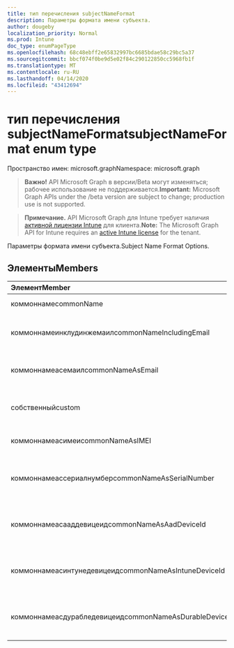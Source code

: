 ```yaml
---
title: тип перечисления subjectNameFormat
description: Параметры формата имени субъекта.
author: dougeby
localization_priority: Normal
ms.prod: Intune
doc_type: enumPageType
ms.openlocfilehash: 68c48ebff2e65832997bc6685bdae58c29bc5a37
ms.sourcegitcommit: bbcf074f0be9d5e02f84c290122850cc5968fb1f
ms.translationtype: MT
ms.contentlocale: ru-RU
ms.lasthandoff: 04/14/2020
ms.locfileid: "43412694"
---
```

# <a name="subjectnameformat-enum-type"></a><span data-ttu-id="16008-103">тип перечисления subjectNameFormat</span><span class="sxs-lookup"><span data-stu-id="16008-103">subjectNameFormat enum type</span></span>

<span data-ttu-id="16008-104">Пространство имен: microsoft.graph</span><span class="sxs-lookup"><span data-stu-id="16008-104">Namespace: microsoft.graph</span></span>

> <span data-ttu-id="16008-105">**Важно!** API Microsoft Graph в версии/Beta могут изменяться; рабочее использование не поддерживается.</span><span class="sxs-lookup"><span data-stu-id="16008-105">**Important:** Microsoft Graph APIs under the /beta version are subject to change; production use is not supported.</span></span>

> <span data-ttu-id="16008-106">**Примечание.** API Microsoft Graph для Intune требует наличия [активной лицензии Intune](https://go.microsoft.com/fwlink/?linkid=839381) для клиента.</span><span class="sxs-lookup"><span data-stu-id="16008-106">**Note:** The Microsoft Graph API for Intune requires an [active Intune license](https://go.microsoft.com/fwlink/?linkid=839381) for the tenant.</span></span>

<span data-ttu-id="16008-107">Параметры формата имени субъекта.</span><span class="sxs-lookup"><span data-stu-id="16008-107">Subject Name Format Options.</span></span>

## <a name="members"></a><span data-ttu-id="16008-108">Элементы</span><span class="sxs-lookup"><span data-stu-id="16008-108">Members</span></span>
|<span data-ttu-id="16008-109">Элемент</span><span class="sxs-lookup"><span data-stu-id="16008-109">Member</span></span>|<span data-ttu-id="16008-110">Значение</span><span class="sxs-lookup"><span data-stu-id="16008-110">Value</span></span>|<span data-ttu-id="16008-111">Описание</span><span class="sxs-lookup"><span data-stu-id="16008-111">Description</span></span>|
|:---|:---|:---|
|<span data-ttu-id="16008-112">коммоннаме</span><span class="sxs-lookup"><span data-stu-id="16008-112">commonName</span></span>|<span data-ttu-id="16008-113">нуль</span><span class="sxs-lookup"><span data-stu-id="16008-113">0</span></span>|<span data-ttu-id="16008-114">Общее имя.</span><span class="sxs-lookup"><span data-stu-id="16008-114">Common name.</span></span>|
|<span data-ttu-id="16008-115">коммоннамеинклудинжемаил</span><span class="sxs-lookup"><span data-stu-id="16008-115">commonNameIncludingEmail</span></span>|<span data-ttu-id="16008-116">1,1</span><span class="sxs-lookup"><span data-stu-id="16008-116">1</span></span>|<span data-ttu-id="16008-117">Общее имя, включая электронную почту.</span><span class="sxs-lookup"><span data-stu-id="16008-117">Common Name Including Email.</span></span>|
|<span data-ttu-id="16008-118">коммоннамеасемаил</span><span class="sxs-lookup"><span data-stu-id="16008-118">commonNameAsEmail</span></span>|<span data-ttu-id="16008-119">2</span><span class="sxs-lookup"><span data-stu-id="16008-119">2</span></span>|<span data-ttu-id="16008-120">Общее имя как электронная почта.</span><span class="sxs-lookup"><span data-stu-id="16008-120">Common Name As Email.</span></span>|
|<span data-ttu-id="16008-121">собственный</span><span class="sxs-lookup"><span data-stu-id="16008-121">custom</span></span>|<span data-ttu-id="16008-122">4</span><span class="sxs-lookup"><span data-stu-id="16008-122">3</span></span>|<span data-ttu-id="16008-123">Настраиваемый формат имени субъекта.</span><span class="sxs-lookup"><span data-stu-id="16008-123">Custom subject name format.</span></span>|
|<span data-ttu-id="16008-124">коммоннамеасимеи</span><span class="sxs-lookup"><span data-stu-id="16008-124">commonNameAsIMEI</span></span>|<span data-ttu-id="16008-125">5 </span><span class="sxs-lookup"><span data-stu-id="16008-125">5</span></span>|<span data-ttu-id="16008-126">Общее имя в виде IMEI.</span><span class="sxs-lookup"><span data-stu-id="16008-126">Common Name As IMEI.</span></span>|
|<span data-ttu-id="16008-127">коммоннамеассериалнумбер</span><span class="sxs-lookup"><span data-stu-id="16008-127">commonNameAsSerialNumber</span></span>|<span data-ttu-id="16008-128">6 </span><span class="sxs-lookup"><span data-stu-id="16008-128">6</span></span>|<span data-ttu-id="16008-129">Общее имя в виде порядкового номера.</span><span class="sxs-lookup"><span data-stu-id="16008-129">Common Name As Serial Number.</span></span>|
|<span data-ttu-id="16008-130">коммоннамеасааддевицеид</span><span class="sxs-lookup"><span data-stu-id="16008-130">commonNameAsAadDeviceId</span></span>|<span data-ttu-id="16008-131">7 </span><span class="sxs-lookup"><span data-stu-id="16008-131">7</span></span>|<span data-ttu-id="16008-132">Общее имя в виде порядкового номера.</span><span class="sxs-lookup"><span data-stu-id="16008-132">Common Name As Serial Number.</span></span>|
|<span data-ttu-id="16008-133">коммоннамеасинтунедевицеид</span><span class="sxs-lookup"><span data-stu-id="16008-133">commonNameAsIntuneDeviceId</span></span>|<span data-ttu-id="16008-134">8 </span><span class="sxs-lookup"><span data-stu-id="16008-134">8</span></span>|<span data-ttu-id="16008-135">Общее имя в виде порядкового номера.</span><span class="sxs-lookup"><span data-stu-id="16008-135">Common Name As Serial Number.</span></span>|
|<span data-ttu-id="16008-136">коммоннамеасдурабледевицеид</span><span class="sxs-lookup"><span data-stu-id="16008-136">commonNameAsDurableDeviceId</span></span>|<span data-ttu-id="16008-137">9 </span><span class="sxs-lookup"><span data-stu-id="16008-137">9</span></span>|<span data-ttu-id="16008-138">Общее имя в виде порядкового номера.</span><span class="sxs-lookup"><span data-stu-id="16008-138">Common Name As Serial Number.</span></span>|



